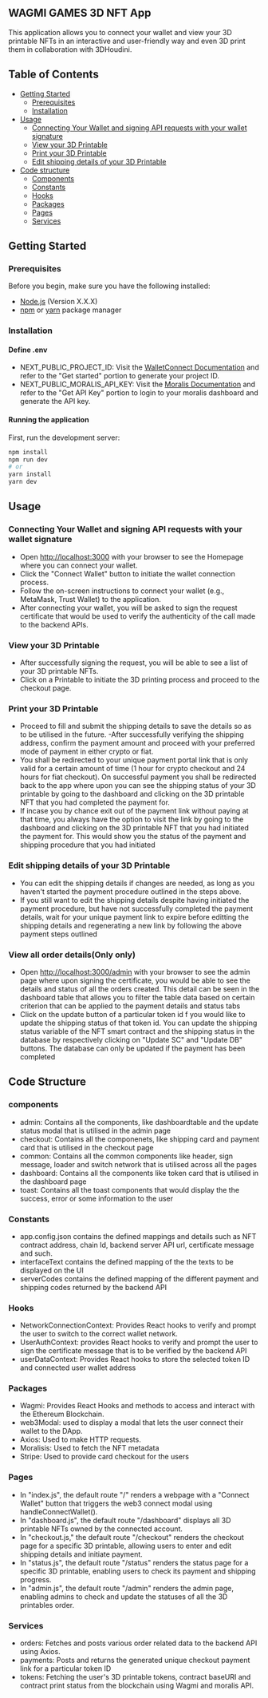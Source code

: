 ## WAGMI GAMES 3D NFT App

This application allows you to connect your wallet and view your 3D printable NFTs in an interactive and user-friendly way and even 3D print them in collaboration with 3DHoudini.

## Table of Contents

- [Getting Started](#getting-started)
  - [Prerequisites](#prerequisites)
  - [Installation](#installation)
- [Usage](#usage)
  - [Connecting Your Wallet and signing API requests with your wallet signature](#connecting-your-wallet-and-signing-API-requests-with-your-wallet-signature)
  - [View your 3D Printable](#view-your-3d-printable)
  - [Print your 3D Printable](#print-your-3d-printable)
  - [Edit shipping details of your 3D Printable](#edit-shipping-details-of-your-3d-printable)
- [Code structure](#Code-Structure)
  - [Components](#components)
  - [Constants](#Constants)
  - [Hooks](#Hooks)
  - [Packages](#Packages)
  - [Pages](#Pages)
  - [Services](#Services)

## Getting Started

### Prerequisites

Before you begin, make sure you have the following installed:

- [Node.js](https://nodejs.org/) (Version X.X.X)
- [npm](https://www.npmjs.com/) or [yarn](https://yarnpkg.com/) package manager

### Installation

#### Define .env
- NEXT_PUBLIC_PROJECT_ID: Visit the [WalletConnect Documentation](https://docs.walletconnect.com/2.0/web3modal/react/wagmi/installation) and refer to the "Get started" portion to generate your project ID.
- NEXT_PUBLIC_MORALIS_API_KEY: Visit the [Moralis Documentation](https://docs.moralis.io/web3-data-api/evm/get-your-api-key) and refer to the "Get API Key" portion to login to your moralis dashboard and generate the API key.

#### Running the application
First, run the development server:

```bash
npm install
npm run dev
# or
yarn install
yarn dev
```

## Usage

### Connecting Your Wallet and signing API requests with your wallet signature
- Open [http://localhost:3000](http://localhost:3000) with your browser to see the Homepage where you can connect your wallet.
- Click the "Connect Wallet" button to initiate the wallet connection process.
- Follow the on-screen instructions to connect your wallet (e.g., MetaMask, Trust Wallet) to the application.
- After connecting your wallet, you will be asked to sign the request certificate that would be used to verify the authenticity of the call made to the backend APIs.

### View your 3D Printable
- After successfully signing the request, you will be able to see a list of your 3D printable NFTs.
- Click on a Printable to initiate the 3D printing process and proceed to the checkout page.

### Print your 3D Printable
- Proceed to fill and submit the shipping details to save the details so as to be utilised in the future.
-After successfully verifying the shipping address, confirm the payment amount and proceed with your preferred mode of payment in either crypto or fiat.
- You shall be redirected to your unique payment portal link that is only valid for a certain amount of time (1 hour for crypto checkout and 24 hours for fiat checkout). On successful payment you shall be redirected back to the app where upon you can see the shipping status of your 3D printable by going to the dashboard and clicking on the 3D printable NFT that you had completed the payment for.
- If incase you by chance exit out of the payment link without paying at that time, you always have the option to visit the link by going to the dashboard and clicking on the 3D printable NFT that you had initiated the payment for. This would show you the status of the payment and shipping procedure that you had initiated

### Edit shipping details of your 3D Printable
- You can edit the shipping details if changes are needed, as long as you haven't started the payment procedure outlined in the steps above.
- If you still want to edit the shipping details despite having initiated the payment procedure, but have not successfully completed the payment details, wait for your unique payment link to expire before editting the shipping details and regenerating a new link by following the above payment steps outlined

### View all order details(Only only)
- Open [http://localhost:3000/admin](http://localhost:3000/admin) with your browser to see the admin page where upon signing the certificate, you would be able to see the details and status of all the orders created. This detail can be seen in the dashboard table that allows you to filter the table data based on certain criterion that can be applied to the payment details and status tabs
- Click on the update button of a particular token id f you would like to update the shipping status of that token id. You can update the shipping status variable of the NFT smart contract and the shipping status in the database by respectively clicking on "Update SC" and "Update DB" buttons. The database can only be updated if the payment has been completed


## Code Structure

### components
- admin: Contains all the components, like dashboardtable and the update status modal that is utilised in the admin page
- checkout: Contains all the componenets, like shipping card and payment card that is utilised in the checkout page
- common: Contains all the common components like header, sign message, loader and switch network that is utilised across all the pages
- dashboard: Contains all the components like token card that is utilised in the dashboard page
- toast: Contains all the toast components that would display the the success, error or some information to the user

### Constants
- app.config.json contains the defined mappings and details such as NFT contract address, chain Id, backend server API url, certificate message and such.
- interfaceText contains the defined mapping of the the texts to be displayed on the UI
- serverCodes contains the defined mapping of the different payment and shipping codes returned by the backend API

### Hooks
- NetworkConnectionContext: Provides React hooks to verify and prompt the user to switch to the correct wallet network.
- UserAuthContext: provides React hooks to verify and prompt the user to sign the certificate message that is to be verified by the backend API
- userDataContext: Provides React hooks to store the selected token ID and connected user wallet address

### Packages
- Wagmi: Provides React Hooks and methods to access and interact with the Ethereum Blockchain.
- web3Modal: used to display a modal that lets the user connect their wallet to the DApp.
- Axios: Used to make HTTP requests. 
- Moralisis: Used to fetch the NFT metadata
- Stripe: Used to provide card checkout for the users

### Pages
- In "index.js", the default route "/" renders a webpage with a "Connect Wallet" button that triggers the web3 connect modal using handleConnectWallet().
- In "dashboard.js", the default route "/dashboard" displays all 3D printable NFTs owned by the connected account.
- In "checkout.js," the default route "/checkout" renders the checkout page for a specific 3D printable, allowing users to enter and edit shipping details and initiate payment.
- In "status.js", the default route "/status" renders the status page for a specific 3D printable, enabling users to check its payment and shipping progress.
- In "admin.js", the default route "/admin" renders the admin page, enabling admins to check and update the statuses of all the 3D printables order.

### Services
- orders: Fetches and posts various order related data to the backend API using Axios.
- payments: Posts and returns the generated unique checkout payment link for a particular token ID
- tokens: Fetching the user's 3D printable tokens, contract baseURI and contract print status from the blockchain using Wagmi and moralis API.
